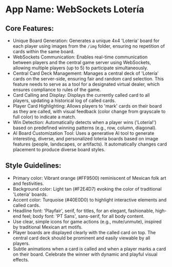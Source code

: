 # **App Name**: WebSockets Lotería

## Core Features:

- Unique Board Generation: Generates a unique 4x4 'Lotería' board for each player using images from the `/img` folder, ensuring no repetition of cards within the same board.
- WebSockets Communication: Enables real-time communication between players and the central game server using WebSockets, allowing multiple players (up to 5) to participate simultaneously.
- Central Card Deck Management: Manages a central deck of 'Lotería' cards on the server-side, ensuring fair and random card selection. This feature needs to serve as a tool for a designated virtual dealer, which ensures compliance to rules of the game.
- Card Calling and Display: Displays the currently called card to all players, updating a historical log of called cards.
- Player Card Highlighting: Allows players to 'mark' cards on their board as they are called, with visual feedback (color change from grayscale to full color) to indicate a match.
- Win Detection: Automatically detects when a player wins ('Lotería!') based on predefined winning patterns (e.g., row, column, diagonal).
- AI Board Customization Tool: Uses a generative AI tool to generate interesting, diverse, and personalized loteria boards based on image features (people, landscapes, or artifacts).  It automatically changes card placement to produce diverse board styles.

## Style Guidelines:

- Primary color: Vibrant orange (#FF9500) reminiscent of Mexican folk art and festivities.
- Background color: Light tan (#F2E4D7) evoking the color of traditional 'Lotería' boards.
- Accent color: Turquoise (#40E0D0) to highlight interactive elements and called cards.
- Headline font: 'Playfair', serif, for titles, for an elegant, fashionable, high-end feel; body font: 'PT Sans', sans-serif, for all body content.
- Use clear, simple icons for game actions (e.g., mute/unmute), inspired by traditional Mexican art motifs.
- Player boards are displayed clearly with the called card on top. The central card deck should be prominent and easily viewable by all players.
- Subtle animations when a card is called and when a player marks a card on their board. Celebrate the winner with dynamic and playful visual effects.